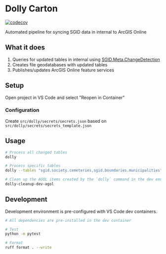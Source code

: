 # Dolly Carton

[![codecov](https://codecov.io/gh/agrc/dolly-carton/branch/main/graph/badge.svg)](https://codecov.io/gh/agrc/dolly-carton)

Automated pipeline for syncing SGID data in internal to ArcGIS Online

## What it does

1. Queries for updated tables in internal using [SGID.Meta.ChangeDetection](https://github.com/agrc/cambiador)
2. Creates file geodatabases with updated tables
3. Publishes/updates ArcGIS Online feature services

## Setup

Open project in VS Code and select "Reopen in Container"

### Configuration

Create `src/dolly/secrets/secrets.json` based on `src/dolly/secrets/secrets_template.json`

## Usage

```bash
# Process all changed tables
dolly

# Process specific tables
dolly --tables "sgid.society.cemeteries,sgid.boundaries.municipalities"

# Clean up the AGOL items created by the `dolly` command in the dev environment (both local and the dev GCP project). This is useful for resetting your AGOL state between runs.
dolly-cleanup-dev-agol
```

## Development

Development environment is pre-configured with VS Code dev containers.

```bash
# All dependencies are pre-installed in the dev container

# Test
python -m pytest

# Format
ruff format . --write
```
